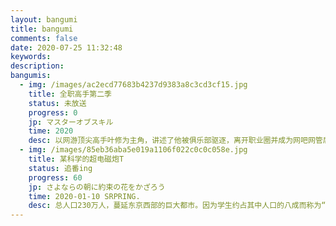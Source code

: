 ```yaml
---
layout: bangumi
title: bangumi
comments: false
date: 2020-07-25 11:32:48
keywords:
description:
bangumis:
  - img: /images/ac2ecd77683b4237d9383a8c3cd3cf15.jpg
    title: 全职高手第二季
    status: 未放送
    progress: 0
    jp: マスターオブスキル
    time: 2020
    desc: 以网游顶尖高手叶修为主角，讲述了他被俱乐部驱逐，离开职业圈并成为网吧网管后，在荣耀第十区重新投入了游戏并重返巅峰之路的故事
  - img: /images/85eb36aba5e019a1106f022c0c0c058e.jpg
    title: 某科学的超电磁炮T
    status: 追番ing
    progress: 60
    jp: さよならの朝に約束の花をかざろう
    time: 2020-01-10 SRPRING.
    desc: 总人口230万人，蔓延东京西部的巨大都市。因为学生约占其中人口的八成而称为“学园都市”的这座城市，正在进行着透过扭曲世界法则来引发超常现象的力量——超能力的开发。接受特殊课程而获得能力的学生们，根据定期的“身体检查”，被分为“无能力（Level 0）”到“超能力（Level 5）”等六个阶段，位于顶点的就是七名的“超能力（Level 5）”。位于其顶点的，就是被誉为最强的七名“超能力者”。其中之一的御坂美琴是能够自由操纵电力的“电击使”中最上位的能力者，拥有“超电磁炮”之名的她是在常盘台中学就读的14岁女子中学生。作为后辈，同时是“风纪委员”的白井黑子，景仰大小姐的初春饰利，和她那喜欢都市传说的朋友佐天泪子。这样的同伴们一起过着和平但又有点奇妙的日常生活，而这时一年一度的盛大活动迫近了。“大霸星祭”。7天时间里，能力者们以学校为单位展开激战的巨大体育祭。期间，学园都市的一部分向公众开放，在面向全世界转播的这场盛大活动面前，每个人都情绪高涨。但在华丽的舞台背后的蠢蠢欲动，却完全没有注意到——
---
```

